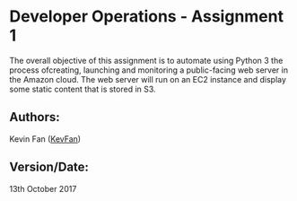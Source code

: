 # Developer Operations - Assignment 1

The overall objective of this assignment is to automate using Python 3 the process ofcreating, launching and monitoring a public-facing web server in the Amazon cloud. The web server will run on an EC2 instance and display some static content that is stored in S3.


## Authors:
Kevin Fan ([KevFan](https://github.com/KevFan))

## Version/Date:
13th October 2017

